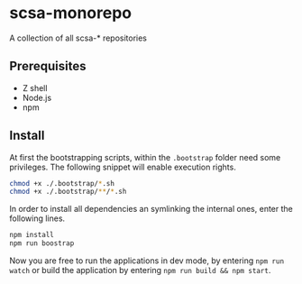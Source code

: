 # scsa-monorepo

A collection of all scsa-\* repositories

## Prerequisites

-   Z shell
-   Node.js
-   npm

## Install

At first the bootstrapping scripts, within the `.bootstrap` folder need some privileges. The following snippet will enable execution rights.

```zsh
chmod +x ./.bootstrap/*.sh
chmod +x ./.bootstrap/**/*.sh
```

In order to install all dependencies an symlinking the internal ones, enter the following lines.
```zsh
npm install 
npm run boostrap
```

Now you are free to run the applications in dev mode, by entering `npm run watch` or build the application by entering `npm run build && npm start`.
